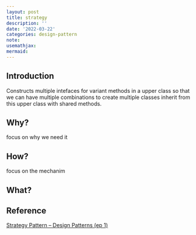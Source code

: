 ```yaml
---
layout: post
title: strategy
description: ''
date: '2022-03-22'
categories: design-pattern
note:
usemathjax:
mermaid:
---
```


## Introduction

Constructs multiple intefaces for variant methods in a upper class so that we can have multiple combinations to create multiple classes inherit from this upper class with shared methods.

## Why?

focus on why we need it

## How?

focus on the mechanim

## What?



## Reference

[Strategy Pattern – Design Patterns (ep 1)](https://www.youtube.com/watch?v=v9ejT8FO-7I&list=PLrhzvIcii6GNjpARdnO4ueTUAVR9eMBpc)
